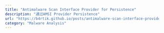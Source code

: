 ```yaml
---
title: "Antimalware Scan Interface Provider for Persistence"
description: "通过AMSI Provider Persistence"
url: "https://b4rtik.github.io/posts/antimalware-scan-interface-provider-for-persistence/"
category: "Malware Analysis"
---
```

